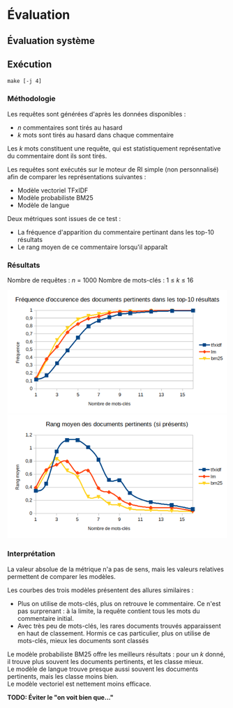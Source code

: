 # Évaluation

## Évaluation système

## Exécution

    make [-j 4]

### Méthodologie

Les requêtes sont générées d'après les données disponibles :
 - *n* commentaires sont tirés au hasard
 - *k* mots sont tirés au hasard dans chaque commentaire

Les *k* mots constituent une requête, qui est statistiquement représentative du commentaire dont ils sont tirés.

Les requêtes sont exécutés sur le moteur de RI simple (non personnalisé) afin de comparer les représentations suivantes :
 - Modèle vectoriel TFxIDF
 - Modèle probabiliste BM25
 - Modèle de langue

Deux métriques sont issues de ce test :
 - La fréquence d'apparition du commentaire pertinant dans les top-10 résultats
 - Le rang moyen de ce commentaire lorsqu'il apparaît

### Résultats

Nombre de requêtes : *n* = 1000
Nombre de mots-clés : 1 ≤ *k* ≤ 16

![top10-freq](images/freq.png  "top10-freq")
![top10-rank](images/rank.png  "top10-rank")

### Interprétation

La valeur absolue de la métrique n'a pas de sens, mais les valeurs relatives permettent de comparer les modèles.

Les courbes des trois modèles présentent des allures similaires : 
 - Plus on utilise de mots-clés, plus on retrouve le commentaire. Ce n'est pas surprenant : à la limite, la requête contient tous les mots du commentaire initial.
 - Avec très peu de mots-clés, les rares documents trouvés apparaissent en haut de classement. Hormis ce cas particulier, plus on utilise de mots-clés, mieux les documents sont classés

Le modèle probabiliste BM25 offre les meilleurs résultats : pour un *k* donné, il trouve plus souvent les documents pertinents, et les classe  mieux.  
Le modèle de langue trouve presque aussi souvent les documents pertinents, mais les classe moins bien.  
Le modèle vectoriel est nettement moins efficace.

**TODO: Éviter le "on voit bien que..."**
